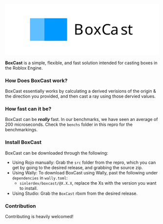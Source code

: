 <img src ="gh-assets/banner.svg">

**BoxCast** is a simple, flexible, and fast solution intended for casting boxes in the Roblox Engine.

### How Does BoxCast work?
BoxCast essentially works by calculating a derived verisions of the origin & the direction you provided, and then cast a ray using those dervied values.

### How fast can it be?
BoxCast can be ***really*** fast. In our benchmarks, we have seen an average of 200 microseconds. Check the `benchs` folder in this repro for the benchmarkings.

### Install BoxCast
BoxCast can be downloaded through the following:

* Using Rojo manually: Grab the `src` folder from the repro, which you can get by going to the desired release, and grabbing the source zip.
* Using Wally: To download BoxCast using Wally, past the following under `dependencies` in `wally.toml`:
    * ```sinlerdev/boxcast/@X.X.X```, replace the Xs with the version you want to install. 
* Using Studio: Grab the `BoxCast` rbxm from the desired release.


### Contribution
Contributing is heavily welcomed!